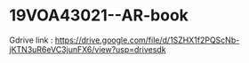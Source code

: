 # 19VOA43021--AR-book
Gdrive link : https://drive.google.com/file/d/1SZHX1f2PQScNb-jKTN3uR6eVC3junFX6/view?usp=drivesdk
